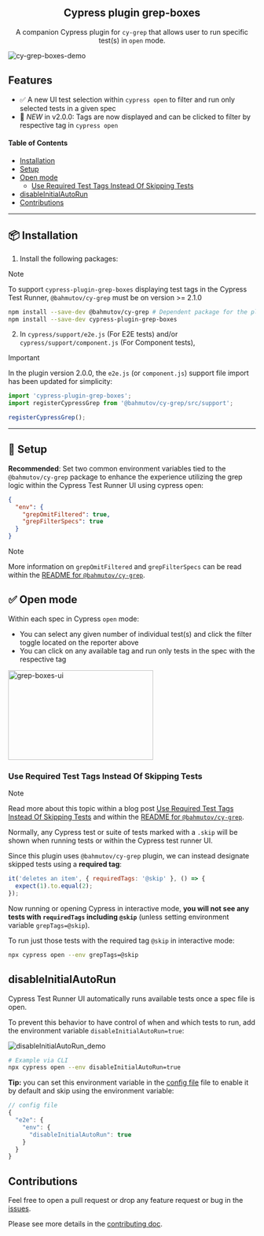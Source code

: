 <h2 align=center>Cypress plugin grep-boxes</h2>
<p align="center">
</p>

<p align="center">
A companion Cypress plugin for <code>cy-grep</code> that allows user to run specific test(s) in <code>open</code> mode.
</p>

![cy-grep-boxes-demo](https://github.com/user-attachments/assets/5845963d-32a0-49a6-99be-3b81ca7d6f29)

## Features

- ✅ A new UI test selection within `cypress open` to filter and run only selected tests in a given spec
- 🚩 _NEW_ in v2.0.0: Tags are now displayed and can be clicked to filter by respective tag in `cypress open`

#### Table of Contents

- [Installation](#-installation)
- [Setup](#-setup)
- [Open mode](#-open-mode)
  - [Use Required Test Tags Instead Of Skipping Tests](#use-required-test-tags-instead-of-skipping-tests)
- [disableInitialAutoRun](#disableInitialAutoRun)
- [Contributions](#contributions)

---

## 📦 Installation

1. Install the following packages:

> [!NOTE]
> To support `cypress-plugin-grep-boxes` displaying test tags in the Cypress Test Runner, `@bahmutov/cy-grep` must be on version >= 2.1.0

```sh
npm install --save-dev @bahmutov/cy-grep # Dependent package for the plugin
npm install --save-dev cypress-plugin-grep-boxes
```

2. In `cypress/support/e2e.js` (For E2E tests) and/or `cypress/support/component.js` (For Component tests),

> [!IMPORTANT]
> In the plugin version 2.0.0, the `e2e.js` (or `component.js`) support file import has been updated for simplicity:

```js
import 'cypress-plugin-grep-boxes';
import registerCypressGrep from '@bahmutov/cy-grep/src/support';

registerCypressGrep();
```

---

## 🦺 Setup

**Recommended**: Set two common environment variables tied to the `@bahmutov/cy-grep` package to enhance the experience utilizing the grep logic within the Cypress Test Runner UI using cypress open:

```json
{
  "env": {
    "grepOmitFiltered": true,
    "grepFilterSpecs": true
  }
}
```

> [!NOTE]
> More information on `grepOmitFiltered` and `grepFilterSpecs` can be read within the [README for `@bahmutov/cy-grep`](https://github.com/bahmutov/cy-grep?tab=readme-ov-file#pre-filter-specs-grepfilterspecs).

## ✅ Open mode

Within each spec in Cypress `open` mode:

- You can select any given number of individual test(s) and click the filter toggle located on the reporter above
- You can click on any available tag and run only tests in the spec with the respective tag

<img width="295" height="182" alt="grep-boxes-ui" src="https://github.com/user-attachments/assets/fad9ebc9-e417-41aa-9f31-519855113d17" />


### Use Required Test Tags Instead Of Skipping Tests

> [!NOTE]
> Read more about this topic within a blog post [Use Required Test Tags Instead Of Skipping Tests](https://glebbahmutov.com/blog/required-tags-instead-of-skipped-tests/) and within the [README for `@bahmutov/cy-grep`](https://github.com/bahmutov/cy-grep#required-tags).

Normally, any Cypress test or suite of tests marked with a `.skip` will be shown when running tests or within the Cypress test runner UI.

Since this plugin uses `@bahmutov/cy-grep` plugin, we can instead designate skipped tests using a **required tag**:

```js
it('deletes an item', { requiredTags: '@skip' }, () => {
  expect(1).to.equal(2);
});
```

Now running or opening Cypress in interactive mode, **you will not see any tests with `requiredTags` including `@skip`** (unless setting environment variable `grepTags=@skip`).

To run just those tests with the required tag `@skip` in interactive mode:

```bash
npx cypress open --env grepTags=@skip
```

## disableInitialAutoRun

Cypress Test Runner UI automatically runs available tests once a spec file is open.

To prevent this behavior to have control of when and which tests to run, add the environment variable `disableInitialAutoRun=true`:

![disableInitialAutoRun_demo](https://github.com/user-attachments/assets/95fc4807-847b-432e-9b03-dc4fbe9f955a)


```bash
# Example via CLI
npx cypress open --env disableInitialAutoRun=true
```

**Tip:** you can set this environment variable in the [config file](https://docs.cypress.io/guides/references/configuration) file to enable it by default and skip using the environment variable:

```js
// config file
{
  "e2e": {
    "env": {
      "disableInitialAutoRun": true
    }
  }
}
```

## Contributions

Feel free to open a pull request or drop any feature request or bug in the [issues](https://github.com/dennisbergevin/cypress-plugin-grep-boxes/issues).

Please see more details in the [contributing doc](./CONTRIBUTING.md).
